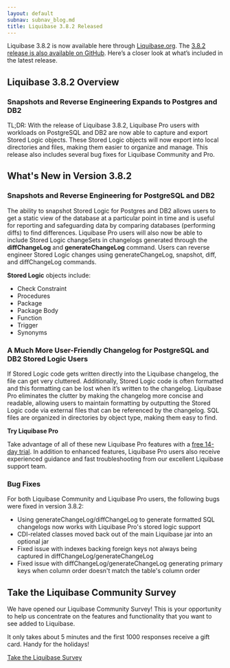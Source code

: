 ```yaml
---
layout: default
subnav: subnav_blog.md
title: Liquibase 3.8.2 Released
---
```


Liquibase 3.8.2 is now available here through [Liquibase.org](https://download.liquibase.org/download-community/). 
The [3.8.2 release is also available on GitHub](https://github.com/liquibase/liquibase/releases/). Here’s a closer look at what’s included in the latest release.

## Liquibase 3.8.2 Overview

### Snapshots and Reverse Engineering Expands to Postgres and DB2
TL;DR: With the release of Liquibase 3.8.2, Liquibase Pro users with workloads on PostgreSQL and DB2 are now able to capture and export Stored Logic objects. These Stored Logic objects will now export into local directories and files, making them easier to organize and manage.
This release also includes several bug fixes for Liquibase Community and Pro.

## What's New in Version 3.8.2
### Snapshots and Reverse Engineering for PostgreSQL and DB2
The ability to snapshot Stored Logic for Postgres and DB2 allows users to get a static view of the database at a particular point in time and is useful for reporting and safeguarding data by comparing databases (performing diffs) to find differences.
Liquibase Pro users will also now be able to include Stored Logic changeSets in changelogs generated through the **diffChangeLog** and **generateChangeLog** command. Users can reverse engineer Stored Logic changes using generateChangeLog, snapshot, diff, and diffChangeLog commands.

**Stored Logic** objects include: 

 - Check Constraint 
 - Procedures 
 - Package 
 - Package Body
 - Function 
 - Trigger
 - Synonyms

### A Much More User-Friendly Changelog for PostgreSQL and DB2 Stored Logic Users
If Stored Logic code gets written directly into the Liquibase changelog, the file can get very cluttered. Additionally, Stored Logic code is often formatted and this formatting can be lost when it’s written to the changelog.
Liquibase Pro eliminates the clutter by making the changelog more concise and readable, allowing users to maintain formatting by outputting the Stored Logic code via external files that can be referenced by the changelog. SQL files are organized in directories by object type, making them easy to find.

**Try Liquibase Pro**

Take advantage of all of these new Liquibase Pro features with a [free 14-day trial](https://download.liquibase.org/liquibase-pro-trial-request-form/). In addition to enhanced features, Liquibase Pro users also receive experienced guidance and fast troubleshooting from our excellent Liquibase support team. 

### Bug Fixes
For both Liquibase Community and Liquibase Pro users, the following bugs were fixed in version 3.8.2:
 - Using generateChangeLog/diffChangeLog to generate formatted SQL changelogs now works with Liquibase Pro's stored logic support
 - CDI-related classes moved back out of the main Liquibase jar into an optional jar
 - Fixed issue with indexes backing foreign keys not always being captured in diffChangeLog/generateChangeLog
 - Fixed issue with diffChangeLog/generateChangeLog generating primary keys when column order doesn't match the table's column order

## Take the Liquibase Community Survey
We have opened our Liquibase Community Survey! This is your opportunity to help us concentrate on the features and functionality that you want to see added to Liquibase.

It only takes about 5 minutes and the first 1000 responses receive a gift card. Handy for the holidays!

[Take the Liquibase Survey](https://www.surveymonkey.com/r/Liquibase-Survey-B)
